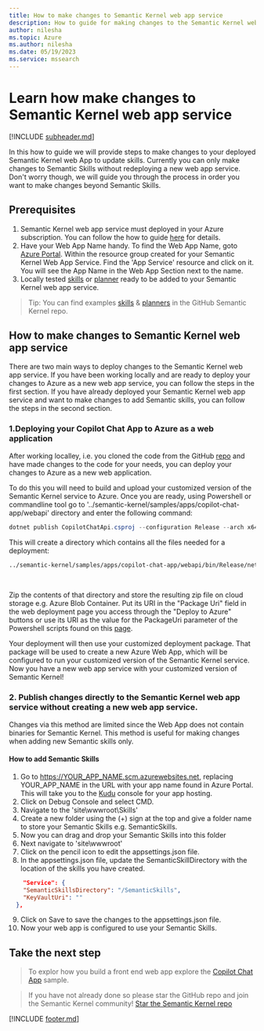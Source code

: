 ```yaml
---
title: How to make changes to Semantic Kernel web app service
description: How to guide for making changes to the Semantic Kernel web app service
author: nilesha
ms.topic: Azure
ms.author: nilesha
ms.date: 05/19/2023
ms.service: mssearch
---
```


# Learn how make changes to Semantic Kernel web app service
[!INCLUDE [subheader.md](../includes/pat_medium.md)]

In this how to guide we will provide steps to make changes to your deployed Semantic Kernel web App to update  skills. Currently you can only make changes to Semantic Skills without redeploying a new web app service. Don't worry though, we will guide you through the process in order you want to make changes beyond Semantic Skills. 

## Prerequisites
1. Semantic Kernel web app service must deployed in your Azure subscription. You can follow the how to guide [here](/semantic-kernel/howto/deploy.md) for details.
1. Have your Web App Name handy. To find the Web App Name, goto [Azure Portal](https://portal.azure.com/). Within the resource group created for your Semantic Kernel Web App Service. Find the 'App Service' resource and click on it. You will see the App Name in the Web App Section next to the name.
1. Locally tested [skills](../concepts-sk/skills.md) or [planner](../concepts-sk/planner.md) ready to be added to your Semantic Kernel web app service.

> Tip: You can find examples [skills](https://github.com/microsoft/semantic-kernel/tree/main/samples/skills) & [planners](https://github.com/microsoft/semantic-kernel/tree/main/samples/dotnet/kernel-syntax-examples) in the GitHub Semantic Kernel repo.

## How to make changes to Semantic Kernel web app service 
There are two main ways to deploy changes to the Semantic Kernel web app service. If you have been working locally and are ready to deploy your changes to Azure as a new web app service, you can follow the steps in the first section. If you have already deployed your Semantic Kernel web app service and want to make changes to add Semantic skills, you can follow the steps in the second section. 

### 1.Deploying your Copilot Chat App to Azure as a web application 
After working localley, i.e. you cloned the code from the GitHub [repo](https://github.com/microsoft/semantic-kernel/blob/main/samples/apps/copilot-chat-app/README.md) and have made changes to the code for your needs, you can deploy your changes to Azure as a new web application. 

To do this you will need to build and upload your customized version of the Semantic Kernel service to Azure. Once you are ready, using Powershell or commandline tool go to '../semantic-kernel/samples/apps/copilot-chat-app/webapi' directory and enter the following command:

```powershell
dotnet publish CopilotChatApi.csproj --configuration Release --arch x64 --os win
```

This will create a directory which contains all the files needed for a deployment:
<Br>
```cmd
../semantic-kernel/samples/apps/copilot-chat-app/webapi/bin/Release/net6.0/win-x64/publish'
```
</br>

Zip the contents of that directory and store the resulting zip file on cloud storage e.g. Azure Blob Container. Put its URI in the "Package Uri" field in the web deployment page you access through the "Deploy to Azure" buttons or use its URI as the value for the PackageUri parameter of the Powershell scripts found on this [page](deploy.md).

Your deployment will then use your customized deployment package. That package will be used to create a new Azure Web App, which will be configured to run your customized version of the Semantic Kernel service. 
Now you have a new web app service with your customized version of Semantic Kernel! 

### 2. Publish changes directly to the Semantic Kernel web app service without creating a new web app service.
Changes via this method are limited since the Web App does not contain binaries for Semantic Kernel. This method is useful for making changes when adding new Semantic skills only.

#### How to add Semantic Skills
1. Go to <!-- markdown-link-check-disable -->https://YOUR_APP_NAME.scm.azurewebsites.net<!-- markdown-link-check-enable-->, replacing YOUR_APP_NAME in the URL with your app name found in Azure Portal. This will take you to the [Kudu](https://learn.microsoft.com/azure/app-service/resources-kudu) console for your app hosting.
2. Click on Debug Console and select CMD.
3. Navigate to the 'site\wwwroot\Skills'
4. Create a new folder using the (+) sign at the top and give a folder name to store your Semantic Skills e.g. SemanticSkills.
5. Now you can drag and drop your Semantic Skills into this folder
6. Next navigate to 'site\wwwroot'
7. Click on the pencil icon to edit the appsettings.json file.
8. In the appsettings.json file, update the SemanticSkillDirectory with the location of the skills you have created. 
```json
    "Service": {
    "SemanticSkillsDirectory": "/SemanticSkills",
    "KeyVaultUri": ""
  },
```
9. Click on Save to save the changes to the appsettings.json file.
10. Now your web app is configured to use your Semantic Skills.

## Take the next step
>To explor how you build a front end web app explore the [Copilot Chat App](/semantic-kernel/samples/copilot-chat-app) sample.

>If you have not already done so please star the GitHub repo and join the Semantic Kernel community! 
[Star the Semantic Kernel repo](https://aka.ms/sk/repo)

[!INCLUDE [footer.md](../includes/footer.md)]
